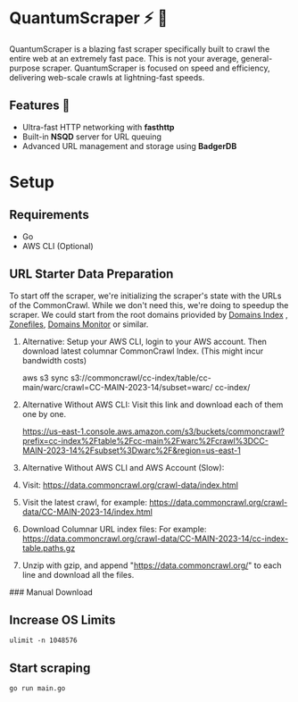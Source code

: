 # QuantumScraper ⚡️ 🚀

QuantumScraper is a blazing fast scraper specifically built to crawl the entire web at an extremely fast pace.
This is not your average, general-purpose scraper. QuantumScraper is focused on speed and efficiency, delivering web-scale crawls at lightning-fast speeds.

## Features 🌟

- Ultra-fast HTTP networking with **fasthttp**
- Built-in **NSQD** server for URL queuing
- Advanced URL management and storage using **BadgerDB**

# Setup

## Requirements

- Go
- AWS CLI (Optional)

## URL Starter Data Preparation

To start off the scraper, we're initializing the scraper's state with the URLs of the CommonCrawl.
While we don't need this, we're doing to speedup the scraper. We could start from the root domains priovided by [Domains Index](https://domains-index.com/) , [Zonefiles](https://zonefiles.io/), [Domains Monitor](https://domains-monitor.com/) or similar.

1. Alternative: Setup your AWS CLI, login to your AWS account. Then download latest columnar CommonCrawl Index. (This might incur bandwidth costs)

    aws s3 sync s3://commoncrawl/cc-index/table/cc-main/warc/crawl=CC-MAIN-2023-14/subset=warc/ cc-index/

2. Alternative Without AWS CLI: Visit this link and download each of them one by one.

    https://us-east-1.console.aws.amazon.com/s3/buckets/commoncrawl?prefix=cc-index%2Ftable%2Fcc-main%2Fwarc%2Fcrawl%3DCC-MAIN-2023-14%2Fsubset%3Dwarc%2F&region=us-east-1

3. Alternative Without AWS CLI and AWS Account (Slow):

1. Visit: https://data.commoncrawl.org/crawl-data/index.html
2. Visit the latest crawl, for example: https://data.commoncrawl.org/crawl-data/CC-MAIN-2023-14/index.html
3. Download Columnar URL index files: For example: https://data.commoncrawl.org/crawl-data/CC-MAIN-2023-14/cc-index-table.paths.gz
4. Unzip with gzip, and append "https://data.commoncrawl.org/" to each line and download all the files.

### Manual Download


## Increase OS Limits

    ulimit -n 1048576


## Start scraping

    go run main.go